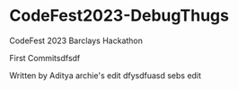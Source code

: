 # CodeFest2023-DebugThugs
CodeFest 2023 Barclays Hackathon

First Commitsdfsdf

Written by Aditya
archie's edit
dfysdfuasd
sebs edit

